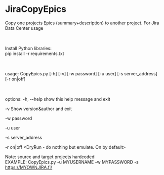 # JiraCopyEpics
Copy one projects Epics (summary+description) to another project. For Jira Data Center usage
<br />
<br />
<br />

Install Python libraries:  
pip install -r requirements.txt    
<br />
<br />

    
usage: CopyEpics.py [-h] [-v] [-w password] [-u user] [-s server_address] [-r on|off]  
<br />
<br />


options:
  -h, --help         show this help message and exit
  
  -v                 Show version&author and exit
  
  -w password        <JIRA password>
  
  -u user            <JIRA user account>
  
  -s server_address  <JIRA service>
  
  -r on|off          <DryRun - do nothing but emulate. On by default>
  
  
Note: source and target projects hardcoded  
EXAMPLE: CopyEpics.py -u MYUSERNAME -w MYPASSWORD -s https://MYOWNJIRA.fi/